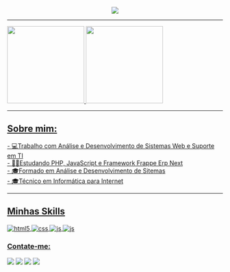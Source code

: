 <p align="center">
  <img src="https://readme-typing-svg.herokuapp.com/?lines=Olá,+eu+sou+Lucas+Matheus!;Analista+de+Sistemas;Desenvolvedor+Web&font=Fira%20Code&center=true&width=380&height=50">
</p>
<hr>
<a href="https://github.com/LucasM1710">
  <img height="180em" src="https://github-readme-stats.vercel.app/api?username=LucasM1710&show_icons=true&theme=chartreuse-dark&include_all_commits=true&count_private=true"/>
  <img height="180em" src="https://github-readme-stats.vercel.app/api/top-langs/?username=LucasM1710&layout=compact&langs_count=7&theme=algolia"/>
</div>
<hr>
<h2>Sobre mim:</h2>
- 💻Trabalho com Análise e Desenvolvimento de Sistemas Web e Suporte em TI
<br/>
- 👨‍💻Estudando PHP, JavaScript e Framework Frappe Erp Next
<br/>
- 🎓Formado em Análise e Desenvolvimento de Sitemas
<br/>
- 🎓Técnico em Informática para Internet
<hr>
<h2>Minhas Skills</h2>
<div style="display: inline_block">
  <img align="center" alt="html5" src="https://img.shields.io/badge/HTML5-E34F26?style=for-the-badge&logo=html5&logoColor=white" />
  <img align="center" alt="css" src="https://img.shields.io/badge/CSS3-1572B6?style=for-the-badge&logo=css3&logoColor=white" />
  <img align="center" alt="js" src="https://img.shields.io/badge/PHP-250b40?style=for-the-badge&logo=php&logoColor=white" />
  <img align="center" alt="js" src="https://img.shields.io/badge/JavaScript-F7DF1E?style=for-the-badge&logo=javascript&logoColor=black" /> 
</div>
<h3 align="left">Contate-me:</h3>
<p align="left">
<a href="https://www.instagram.com/lucas_matheuscs/" target="_blank"><img src="https://img.shields.io/badge/-Instagram-%23E4405F?style=for-the-badge&logo=instagram&logoColor=white" target="_blank"></a>
<a href="https://api.whatsapp.com/send?phone=5511972768476" target="_blank"><img src="https://img.shields.io/badge/WhatsApp-25D366?style=for-the-badge&logo=whatsapp&logoColor=white" target="_blank"></a>
 <a href="https://www.linkedin.com/in/lucas-matheus-de-campos-silva-ba55881a9/" target="_blank"><img src="https://img.shields.io/badge/-LinkedIn-%230077B5?style=for-the-badge&logo=linkedin&logoColor=white" target="_blank"></a>
<a href = "mailto:lucasmatheusc@hotmail.com"><img src="https://img.shields.io/badge/Microsoft_Outlook-0078D4?style=for-the-badge&logo=microsoft-outlook&logoColor=white" target="_blank"></a>
</p>

